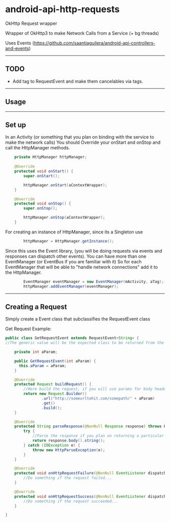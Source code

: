 # android-api-http-requests
OkHttp Request wrapper

Wrapper of OkHttp3 to make Network Calls from a Service (+ bg threads)

Uses Events (https://github.com/saantiaguilera/android-api-controllers-and-events)

--------------------------------------------------------------------------------
TODO
--------------------------------------------------------------------------------

- Add tag to RequestEvent and make them cancelables via tags.



--------------------------------------------------------------------------------
Usage
--------------------------------------------------------------------------------

--------------------------------------------------------------------------------
Set up
--------------------------------------------------------------------------------

In an Activity (or something that you plan on binding with the service to make the network calls)
You should Override your onStart and onStop and call the HttpManager methods.
```Java
    private HttpManager httpManager;
    
    @Override
    protected void onStart() {
        super.onStart();

        httpManager.onStart(aContextWrapper);
    }

    @Override
    protected void onStop() {
        super.onStop();

        httpManager.onStop(aContextWrapper);
    }
```

For creating an instance of HttpManager, since its a Singleton use 
```Java
        httpManager = HttpManager.getInstance();
```

Since this uses the Event library, (you will be doing requests via events and responses can dispatch other events). You can have more than one EventManager (or EventBus if you are familiar with it)
So for each EventManager that will be able to "handle network connections" add it to the HttpManager.

```Java
        EventManager eventManager = new EventManager(mActivity, aTag);
        httpManager.addEventManager(eventManager);
```

--------------------------------------------------------------------------------
Creating a Request
--------------------------------------------------------------------------------

Simply create a Event class that subclassifies the RequestEvent class

Get Request Example:
```Java
public class GetRequestEvent extends RequestEvent<String> { 
//The generic value will be the expected class to be returned from the network call (in this case is a String)

    private int aParam;

    public GetRequestEvent(int aParam) {
      this.aParam = aParam;
    }

    @Override
    protected Request buildRequest() {
        //Here build the request, if you will use params for body headers wver just pass them from the constructor or via setters
        return new Request.Builder()
                .url("http://someurltohit.com/somepath/" + aParam)
                .get()
                .build();
    }

    @Override
    protected String parseResponse(@NonNull Response response) throws HttpParseException {
        try {
            //Parse the response if you plan on returning a particular class
            return response.body().string();
        } catch (IOException e) {
            throw new HttpParseException(e);
        }
    }

    @Override
    protected void onHttpRequestFailure(@NonNull EventListener dispatcher, @NonNull Exception exception) {
        //Do something if the request failed...
    }

    @Override
    protected void onHttpRequestSuccess(@NonNull EventListener dispatcher, String result) {
        //Do something if the request succeeded...
    }

}
```
